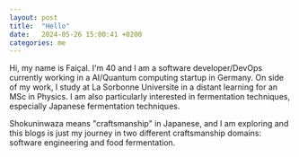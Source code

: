 ```yaml
---
layout: post
title:  "Hello"
date:   2024-05-26 15:00:41 +0200
categories: me
---
```

Hi, my name is Faiçal. I'm 40 and I am a software developer/DevOps currently working in a AI/Quantum computing startup in Germany. 
On side of my work, I study at La Sorbonne Universite in a distant learning for an MSc in Physics. 
I am also particularly interested in fermentation techniques, especially Japanese fermentation techniques.

Shokuninwaza means "craftsmanship" in Japanese, and I am exploring and this blogs is just my journey in two different craftsmanship domains: software engineering and food fermentation.